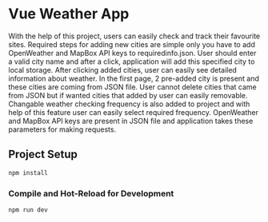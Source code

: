 # Vue Weather App

With the help of this project, users can easily check and track their favourite sites. Required steps for adding new cities are simple only you have to add OpenWeather and MapBox API keys to requiredinfo.json. User should enter a valid city name and after a click, application will add this specified city to local storage. After clicking added cities, user can easily see detailed information about weather. In the first page, 2 pre-added city is present and these cities are coming from JSON file. User cannot delete cities that came from JSON but if wanted cities that added by user can easily removable. Changable weather checking frequency is also added to project and with help of this feature user can easily select required frequency. OpenWeather and MapBox API keys are present in JSON file and application takes these parameters for making requests. 


## Project Setup

```sh
npm install
```

### Compile and Hot-Reload for Development

```sh
npm run dev
```
